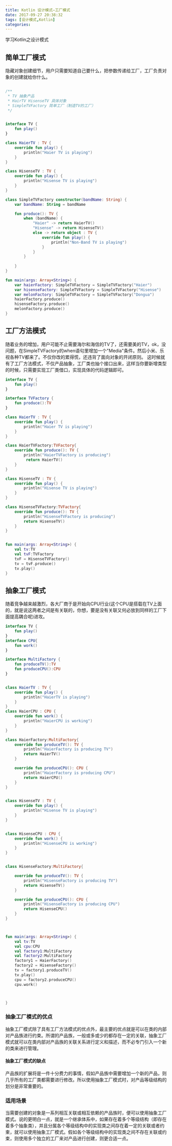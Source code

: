 ```yaml
---
title: Kotlin 设计模式—工厂模式  
date: 2017-09-27 20:38:32  
tags: [设计模式,Kotlin]  
categories:  
---
```

学习Kotlin之设计模式
<!-- more -->

## 简单工厂模式
隐藏对象创建细节，用户只需要知道自己要什么，把参数传递给工厂，工厂负责对象的创建就给你什么。

```kotlin

/**
 * TV 抽象产品
 * HairTV HisenseTV 具体对象
 * SimpleTVFactory 简单工厂（制造TV的工厂）
 */


interface TV {
    fun play()
}

class HaierTV : TV {
    override fun play() {
        println("Haier TV is playing")
    }
}

class HisenseTV : TV {
    override fun play() {
        println("Hisense TV is playing")
    }
}

class SimpleTVFactory constructor(bandName: String) {
    var bandName: String = bandName

    fun produce(): TV {
        when (bandName) {
            "Haier" -> return HaierTV()
            "Hisense" -> return HisenseTV()
            else -> return object : TV {
                override fun play() {
                    println("Non-Band TV is playing")
                }
            }
        }
         
    }
}

fun main(args: Array<String>) {
    var haierFactory: SimpleTVFactory = SimpleTVFactory("Haier")
    var hisenseFactory: SimpleTVFactory = SimpleTVFactory("Hisense")
    var melonFactory: SimpleTVFactory = SimpleTVFactory("Dongua")
    haierFactory.produce()
    hisenseFactory.produce()
    melonFactory.produce()
}
```

## 工厂方法模式
随着业务的增加，用户可能不止需要海尔和海信的TV了，还需要美的TV，ok，没问题，在SimpleTVFactory的when语句里增加一个"Media"条件。然后小米、乐视各种TV都来了。不仅你改的累得慌，还违背了面向对象的开闭原则。
这时候就有了工厂方法模式，不仅产品抽象，工厂类也抽个接口出来，这样当你要新增类型的时候，只需要实现工厂类借口，实现具体的代码逻辑即可。
```kotlin
interface TV {
    fun play()
}

interface TVFactory {
    fun produce():TV
}

class HaierTV : TV {
    override fun play() {
        println("Haier TV is playing")
    }
}

class HaierTVFactory:TVFactory{
    override fun produce(): TV {
        println("HaierTVFactory is producing")
         return HaierTV()
    }
}

class HisenseTV : TV {
    override fun play() {
        println("Hisense TV is playing")
    }
}

class HisenseTVFactory:TVFactory{
    override fun produce(): TV {
        println("HisenseTVFactory is producing")
        return HisenseTV()
    }
}


fun main(args: Array<String>) {
    val tv:TV
    val tvF:TVFactory
    tvF = HisenseTVFactory()
    tv = tvF.produce()
    tv.play()
}
```

## 抽象工厂模式
随着竞争越来越激烈，各大厂商于是开始向CPU行业(这个CPU是搭载在TV上面的，就是说这两者之间是有关联的，你想，要是没有关联又何必放到同样的工厂下面提高耦合呢)进攻。
```kotlin
interface TV {
    fun play()
}
interface CPU{
    fun work()
}

interface MultiFactory {
    fun produceTV():TV
    fun produceCPU():CPU
}


class HaierTV : TV {
    override fun play() {
        println("HaierTV is playing")
    }
}
class HaierCPU : CPU {
    override fun work() {
        println("HaierCPU is working")
    }
}

class HaierFactory:MultiFactory{
    override fun produceTV(): TV {
        println("HaierFactory is producing TV")
        return HaierTV()
    }

    override fun produceCPU(): CPU {
        println("HaierFactory is producing CPU")
        return HaierCPU()
    }
}


class HisenseTV : TV {
    override fun play() {
        println("Hisense TV is playing")
    }
}


class HisenseCPU : CPU {
    override fun work() {
        println("HisenseCPU is working")
    }
}


class HisenseFactory:MultiFactory{

    override fun produceTV(): TV {
        println("HisenseFactory is producing TV")
        return HisenseTV()
    }

    override fun produceCPU(): CPU {
        println("HisenseFactory is producing CPU")
        return HisenseCPU()
    }
}



fun main(args: Array<String>) {
    val tv:TV
    val cpu:CPU
    val factory1:MultiFactory
    val factory2:MultiFactory
    factory1 = HaierFactory()
    factory2 = HisenseFactory()
    tv = factory1.produceTV()
    tv.play()
    cpu = factory2.produceCPU()
    cpu.work()



}

```
 
### 抽象工厂模式的优点
抽象工厂模式除了具有工厂方法模式的优点外，最主要的优点就是可以在类的内部对产品族进行约束。所谓的产品族，一般或多或少的都存在一定的关联，抽象工厂模式就可以在类内部对产品族的关联关系进行定义和描述，而不必专门引入一个新的类来进行管理。
 
#### 抽象工厂模式的缺点
产品族的扩展将是一件十分费力的事情，假如产品族中需要增加一个新的产品，则几乎所有的工厂类都需要进行修改。所以使用抽象工厂模式时，对产品等级结构的划分是非常重要的。
 
### 适用场景
当需要创建的对象是一系列相互关联或相互依赖的产品族时，便可以使用抽象工厂模式。说的更明白一点，就是一个继承体系中，如果存在着多个等级结构（即存在着多个抽象类），并且分属各个等级结构中的实现类之间存在着一定的关联或者约束，就可以使用抽象工厂模式。假如各个等级结构中的实现类之间不存在关联或约束，则使用多个独立的工厂来对产品进行创建，则更合适一点。







